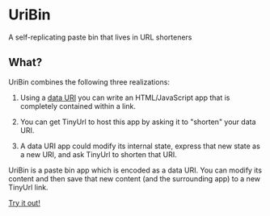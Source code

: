 # UriBin

A self-replicating paste bin that lives in URL shorteners

## What?

UriBin combines the following three realizations:

1. Using a [data
   URI](https://developer.mozilla.org/en-US/docs/Web/HTTP/data_URIs) you can
   write an HTML/JavaScript app that is completely contained within a link.

2. You can get TinyUrl to host this app by asking it to "shorten" your data
   URI.

3. A data URI app could modify its internal state, express that new state as
   a new URI, and ask TinyUrl to shorten that URI.

UriBin is a paste bin app which is encoded as a data URI. You can modify its
content and then save that new content (and the surrounding app) to a new
TinyUrl link.

[Try it out!](http://tinyurl.com/ntxtnom)

